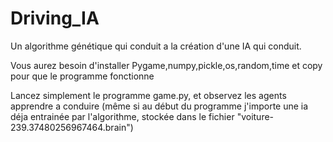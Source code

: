 # Driving_IA
Un algorithme génétique qui conduit a la création d'une IA qui conduit.

Vous aurez besoin d'installer Pygame,numpy,pickle,os,random,time et copy pour que le programme fonctionne

Lancez simplement le programme game.py, et observez les agents apprendre a conduire (même si au début du programme j'importe une ia déja entrainée par 
l'algorithme, stockée dans le fichier "voiture-239.37480256967464.brain")
